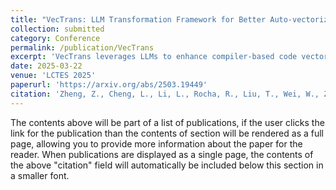 ```yaml
---
title: "VecTrans: LLM Transformation Framework for Better Auto-vectorization on High-performance CPU"
collection: submitted
category: Conference 
permalink: /publication/VecTrans
excerpt: 'VecTrans leverages LLMs to enhance compiler-based code vectorization. And it first employs compiler analysis to identify potentially vectorizable code regions. It then utilizes an LLM to refactor these regions into patterns that are more amenable to the compiler\'s auto-vectorization.'
date: 2025-03-22
venue: 'LCTES 2025'
paperurl: 'https://arxiv.org/abs/2503.19449'
citation: 'Zheng, Z., Cheng, L., Li, L., Rocha, R., Liu, T., Wei, W., Zhang, X. \& Gao, Y. VecTrans: LLM Transformation Framework for Better Auto-vectorization on High-performance CPU.  (2025), https://arxiv.org/abs/2503.19449'
---
```

The contents above will be part of a list of publications, if the user clicks the link for the publication than the contents of section will be rendered as a full page, allowing you to provide more information about the paper for the reader. When publications are displayed as a single page, the contents of the above "citation" field will automatically be included below this section in a smaller font.
